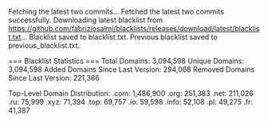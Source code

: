Fetching the latest two commits...
Fetched the latest two commits successfully.
Downloading latest blacklist from https://github.com/fabriziosalmi/blacklists/releases/download/latest/blacklist.txt...
Blacklist saved to blacklist.txt.
Previous blacklist saved to previous_blacklist.txt.

=== Blacklist Statistics ===
Total Domains: 3,094,598
Unique Domains: 3,094,598
Added Domains Since Last Version: 294,068
Removed Domains Since Last Version: 221,386

Top-Level Domain Distribution:
  .com: 1,486,900
  .org: 251,383
  .net: 211,026
  .ru: 75,999
  .xyz: 71,394
  .top: 69,757
  .io: 59,598
  .info: 52,108
  .pl: 49,275
  .fr: 41,387
